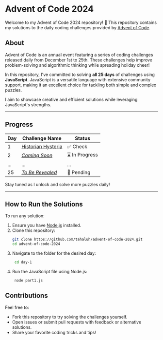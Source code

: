 # Advent of Code 2024

Welcome to my Advent of Code 2024 repository! 🎄 This repository contains my solutions to the daily coding challenges provided by [Advent of Code](https://adventofcode.com/2024).

## About

Advent of Code is an annual event featuring a series of coding challenges released daily from December 1st to 25th. These challenges help improve problem-solving and algorithmic thinking while spreading holiday cheer!

In this repository, I've committed to solving **all 25 days** of challenges using **JavaScript**. JavaScript is a versatile language with extensive community support, making it an excellent choice for tackling both simple and complex puzzles.

I aim to showcase creative and efficient solutions while leveraging JavaScript's strengths.

---

## Progress

| Day | Challenge Name                         | Status         |
| --- | -------------------------------------- | -------------- |
| 1   | [Historian Hysteria](./day1/README.md) | ✅ Check       |
| 2   | [_Coming Soon_](./day2/README.md)      | ⌛ In Progress |
| ... | ...                                    | ...            |
| 25  | [_To Be Revealed_](./day25/README.md)  | 🚀 Pending     |

Stay tuned as I unlock and solve more puzzles daily!

---

## How to Run the Solutions

To run any solution:

1. Ensure you have [Node.js](https://nodejs.org/) installed.
2. Clone this repository:
   ```bash
   git clone https://github.com/tahaluh/advent-of-code-2024.git
   cd advent-of-code-2024
   ```
3. Navigate to the folder for the desired day:
   ```bash
    cd day-1
   ```
4. Run the JavaScript file using Node.js:
   ```bash
    node part1.js
   ```

## Contributions

Feel free to:

- Fork this repository to try solving the challenges yourself.
- Open issues or submit pull requests with feedback or alternative solutions.
- Share your favorite coding tricks and tips!
